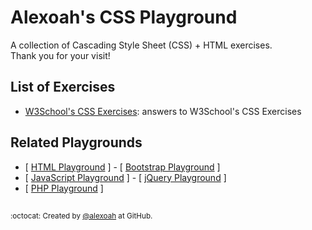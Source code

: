 # Alexoah's CSS Playground
A collection of Cascading Style Sheet (CSS) + HTML exercises.  
Thank you for your visit!

## List of Exercises
* [W3School's CSS Exercises](./W3School-CSSExercises): answers to W3School's CSS Exercises

## Related Playgrounds
* [ [HTML Playground](https://github.com/alexoah/HTMLPlayground) ] - [ [Bootstrap Playground](https://github.com/alexoah/BSPlayground) ] 
* [ [JavaScript Playground](https://github.com/alexoah/JSPlayground) ] - [ [jQuery Playground](https://github.com/alexoah/jQPlayground) ]
* [ [PHP Playground](https://github.com/alexoah/PHPPlayground) ] 

##
<sup>:octocat: Created by [@alexoah](http://github.com/alexoah) at GitHub.</sup>